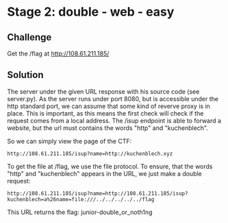 # Stage 2: double - web - easy

## Challenge

Get the /flag at http://108.61.211.185/

## Solution

The server under the given URL response with his source code (see server.py). As
the server runs under port 8080, but is accessible under the http standard port,
we can assume that some kind of reverve proxy is in place. This is important, as
this means the first check will check if the request comes from a local address.
The /isup endpoint is able to forward a website, but the url must contains
the words "http" and "kuchenblech".

So we can simply view the page of the CTF:

```
http://108.61.211.185/isup?name=http://kuchenblech.xyz
```

To get the file at /flag, we use the file protocol. To ensure, that the words
"http" and "kuchenblech" appears in the URL, we just make a double request:

```
http://108.61.211.185/isup?name=http://108.61.211.185/isup?kuchenblech=a%26name=file:///../../../../../flag
```

This URL returns the flag: junior-double_or_noth1ng
